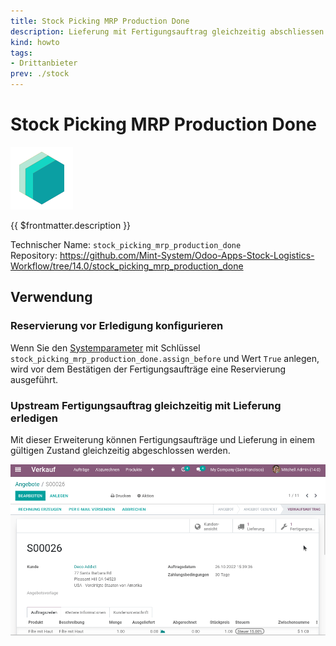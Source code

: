 ```yaml
---
title: Stock Picking MRP Production Done
description: Lieferung mit Fertigungsauftrag gleichzeitig abschliessen.
kind: howto
tags:
- Drittanbieter
prev: ./stock
---
```

# Stock Picking MRP Production Done
![icon_oms_box](attachments/icons_odoo_mint_system.png)

{{ $frontmatter.description }}

Technischer Name: `stock_picking_mrp_production_done`\
Repository: <https://github.com/Mint-System/Odoo-Apps-Stock-Logistics-Workflow/tree/14.0/stock_picking_mrp_production_done>

## Verwendung

### Reservierung vor Erledigung konfigurieren

Wenn Sie den [Systemparameter](Development.md#Systemparameter%20anlegen) mit Schlüssel `stock_picking_mrp_production_done.assign_before` und Wert `True` anlegen, wird vor dem Bestätigen der Fertigungsaufträge eine Reservierung ausgeführt.

### Upstream Fertigungsauftrag gleichzeitig mit Lieferung erledigen

Mit dieser Erweiterung können Fertigungsaufträge und Lieferung in einem gültigen Zustand gleichzeitig abgeschlossen werden.

![Stock Picking MRP Production Done](attachments/Stock%20Picking%20MRP%20Production%20Done.gif)